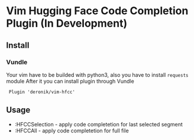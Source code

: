 # Vim Hugging Face Code Completion Plugin (In Development)

## Install
### Vundle
Your vim have to be builded with python3, also you have to install `requests` module
After it you can install plugin through Vundle
```
 Plugin 'deronik/vim-hfcc'
```

## Usage
- :HFCCSelection - apply code completetion for last selected segment
- :HFCCAll - apply code completetion for full file

